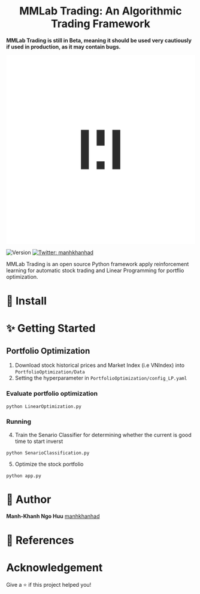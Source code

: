 <h1 align="center">MMLab Trading: An Algorithmic Trading Framework</h1>

**MMLab Trading is still in Beta, meaning it should be used very cautiously if used in production, as it may contain bugs.**

<p align="center">
  <img width="700" align="center" src="Image/mmlab_logo.png" alt="Logo MMLab"/>
</p>

<p>
  <img alt="Version" src="https://img.shields.io/badge/version-1.0.0-blue.svg?cacheSeconds=2592000" />
  <a href="https://twitter.com/manhkhanhad" target="_blank">
    <img alt="Twitter: manhkhanhad" src="https://img.shields.io/twitter/follow/manhkhanhad.svg?style=social" />
  </a>
</p>



MMLab Trading is an open source Python framework apply reinforcement learning for automatic stock trading and Linear Programming for portflio optimization. 

# 🔧 Install 

# ✨ Getting Started
## Portfolio Optimization
1. Download stock historical prices and Market Index (i.e VNIndex) into `PortfolioOptimization/Data`
2. Setting the hyperparameter in `PortfolioOptimization/config_LP.yaml`
### Evaluate portfolio optimization
 ```
 python LinearOptimization.py
 ```
 
### Running


4. Train the Senario Classifier for determining whether the current is good time to start inverst
```
python SenarioClassification.py
```
5. Optimize the stock portfolio
```
python app.py
```


# 👤 Author

**Manh-Khanh Ngo Huu** [manhkhanhad](https://github.com/manhkhanhad)


# 🔰 References

#  Acknowledgement

Give a ⭐️ if this project helped you!
